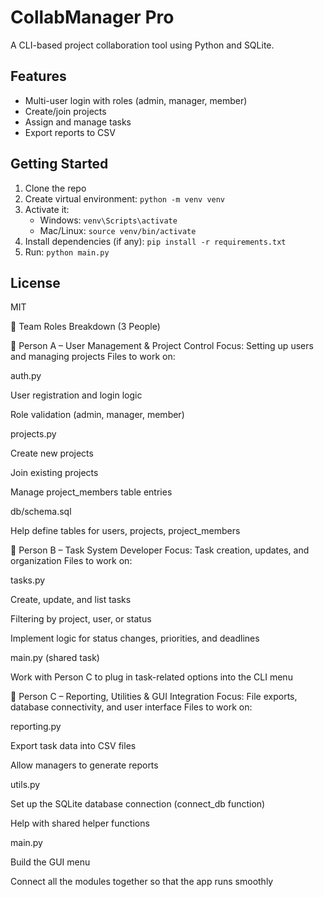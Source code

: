 # CollabManager Pro

A CLI-based project collaboration tool using Python and SQLite.

## Features
- Multi-user login with roles (admin, manager, member)
- Create/join projects
- Assign and manage tasks
- Export reports to CSV

## Getting Started
1. Clone the repo
2. Create virtual environment: `python -m venv venv`
3. Activate it:
   - Windows: `venv\Scripts\activate`
   - Mac/Linux: `source venv/bin/activate`
4. Install dependencies (if any): `pip install -r requirements.txt`
5. Run: `python main.py`
   
## License
MIT


👥 Team Roles Breakdown (3 People)


🔹 Person A – User Management & Project Control
Focus: Setting up users and managing projects
Files to work on:

auth.py

User registration and login logic

Role validation (admin, manager, member)

projects.py

Create new projects

Join existing projects

Manage project_members table entries

db/schema.sql

Help define tables for users, projects, project_members

🔹 Person B – Task System Developer
Focus: Task creation, updates, and organization
Files to work on:

tasks.py

Create, update, and list tasks

Filtering by project, user, or status

Implement logic for status changes, priorities, and deadlines

main.py (shared task)

Work with Person C to plug in task-related options into the CLI menu

🔹 Person C – Reporting, Utilities & GUI Integration
Focus: File exports, database connectivity, and user interface
Files to work on:

reporting.py

Export task data into CSV files

Allow managers to generate reports

utils.py

Set up the SQLite database connection (connect_db function)

Help with shared helper functions

main.py

Build the GUI menu

Connect all the modules together so that the app runs smoothly
